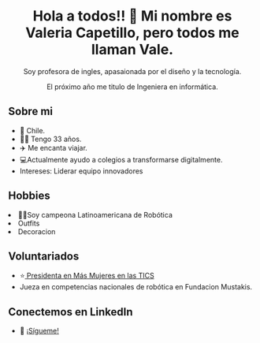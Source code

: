 <h1 align="center">Hola a todos!! 👋 Mi nombre es Valeria Capetillo, pero todos me llaman Vale.</h1>
<p align="center">
  Soy profesora de ingles, apasaionada por el diseño y la tecnología. 
  </p>
<p align="center">
El próximo año me titulo de Ingeniera en informática.
  </p>

<h2>
  <strong>Sobre mi</strong>
</h2>
<ul>
  <li>📍 Chile.</li>
  <li>👩‍💻 Tengo 33 años.</li>
  <li>✈️ Me encanta viajar. </li>
  <li>💻Actualmente ayudo a colegios a transformarse digitalmente. </li>
  <li> Intereses: Liderar equipo innovadores </li>
</ul>

<h2>
  Hobbies
</h2>
  <li>🤖🥇Soy campeona Latinoamericana de Robótica  </li>
  <li> Outfits</li>
  <li> Decoracion </li>
</ul>

<h2> Voluntariados</h2>
<ul>  
  <li>⭐<a href="https://www.instagram.com/reel/CuPUX_bAc0H/"> Presidenta en Más Mujeres en las TICS </a>
  <li>Jueza en competencias nacionales de robótica en Fundacion Mustakis.</li>
</ul>

<h2>Conectemos en LinkedIn </h2>
 <ul>  
  <li>💼 <a  href="https://www.linkedin.com/comm/mynetwork/discovery-see-all?usecase=PEOPLE_FOLLOWS&followMember=valeriacapetillo" target="_blank"> ¡Sígueme!  </li>  
 </ul>

